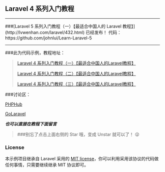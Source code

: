 ## Laravel 4 系列入门教程

<hr>
###[Laravel 5 系列入门教程（一）【最适合中国人的 Laravel 教程】](http://lvwenhan.com/laravel/432.html) 已经发布！
代码：https://github.com/johnlui/Learn-Laravel-5
<hr>

###此为代码示例，教程地址：

> [Laravel 4 系列入门教程（一）【最适合中国人的Laravel教程】](http://lvwenhan.com/laravel/398.html)
> 
> [Laravel 4 系列入门教程（二）【最适合中国人的Laravel教程】](http://lvwenhan.com/laravel/399.html)
> 
> [Laravel 4 系列入门教程（三）【最适合中国人的Laravel教程】](http://lvwenhan.com/laravel/400.html)

###讨论区：

[PHPHub](http://phphub.org/topics/103)

[GoLaravel](http://wenda.golaravel.com/question/95)

***也可以直接在教程下面留言***

> ###别忘了点击上面右侧的 Star 哦，变成 Unstar 就可以了！ :stuck_out_tongue_winking_eye:

### License

本示例项目继承自 Laravel 采用的 [MIT license](http://opensource.org/licenses/MIT)，你可以利用采用该协议的代码做任何事情，只需要继续继承 MIT 协议即可。
